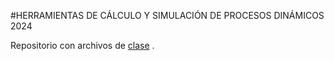 #HERRAMIENTAS DE CÁLCULO Y SIMULACIÓN DE PROCESOS DINÁMICOS 2024

Repositorio con archivos de [clase](https://fcefyn.unc.edu.ar/facultad/secretarias/extension/area-de-formacion-continua/herramientas-de-calculo-y-simulacion-de-procesos-dinamicos-2024/) .
